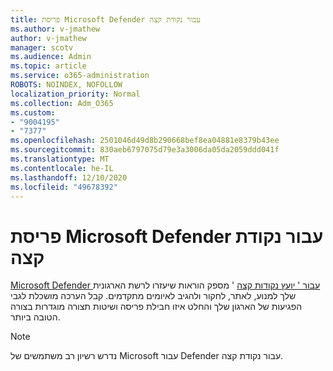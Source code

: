 ```yaml
---
title: פריסת Microsoft Defender עבור נקודת קצה
ms.author: v-jmathew
author: v-jmathew
manager: scotv
ms.audience: Admin
ms.topic: article
ms.service: o365-administration
ROBOTS: NOINDEX, NOFOLLOW
localization_priority: Normal
ms.collection: Adm_O365
ms.custom:
- "9004195"
- "7377"
ms.openlocfilehash: 2501046d49d8b290668bef8ea04881e8379b43ee
ms.sourcegitcommit: 830aeb6797075d79e3a3006da05da2059ddd041f
ms.translationtype: MT
ms.contentlocale: he-IL
ms.lasthandoff: 12/10/2020
ms.locfileid: "49678392"
---
```

# <a name="deploy-microsoft-defender-for-endpoint"></a>פריסת Microsoft Defender עבור נקודת קצה

[Microsoft Defender עבור ' יועץ נקודות קצה](https://go.microsoft.com/fwlink/?linkid=2146241) ' מספק הוראות שיעזרו לרשת הארגונית שלך למנוע, לאתר, לחקור ולהגיב לאיומים מתקדמים. קבל הערכה מושכלת לגבי הפגיעות של הארגון שלך והחלט איזו חבילת פריסה ושיטות תצורה מוגדרות בצורה הטובה ביותר.

> [!NOTE]
> נדרש רשיון רב משתמשים של Microsoft עבור Defender עבור נקודת קצה.
